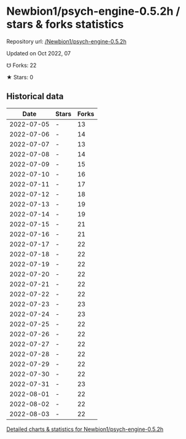 # Newbion1/psych-engine-0.5.2h / stars & forks statistics

Repository url: [/Newbion1/psych-engine-0.5.2h](https://github.com/Newbion1/psych-engine-0.5.2h)

Updated on Oct 2022, 07

☋ Forks: 22

★ Stars: 0

## Historical data
| Date | Stars | Forks |
|------|-------|-------|
| 2022-07-05 | - | 13 | 
| 2022-07-06 | - | 14 | 
| 2022-07-07 | - | 13 | 
| 2022-07-08 | - | 14 | 
| 2022-07-09 | - | 15 | 
| 2022-07-10 | - | 16 | 
| 2022-07-11 | - | 17 | 
| 2022-07-12 | - | 18 | 
| 2022-07-13 | - | 19 | 
| 2022-07-14 | - | 19 | 
| 2022-07-15 | - | 21 | 
| 2022-07-16 | - | 21 | 
| 2022-07-17 | - | 22 | 
| 2022-07-18 | - | 22 | 
| 2022-07-19 | - | 22 | 
| 2022-07-20 | - | 22 | 
| 2022-07-21 | - | 22 | 
| 2022-07-22 | - | 22 | 
| 2022-07-23 | - | 23 | 
| 2022-07-24 | - | 23 | 
| 2022-07-25 | - | 22 | 
| 2022-07-26 | - | 22 | 
| 2022-07-27 | - | 22 | 
| 2022-07-28 | - | 22 | 
| 2022-07-29 | - | 22 | 
| 2022-07-30 | - | 22 | 
| 2022-07-31 | - | 23 | 
| 2022-08-01 | - | 22 | 
| 2022-08-02 | - | 22 | 
| 2022-08-03 | - | 22 | 


[Detailed charts & statistics for Newbion1/psych-engine-0.5.2h](https://reviewgithub.com/rep/Newbion1/psych-engine-0.5.2h)
